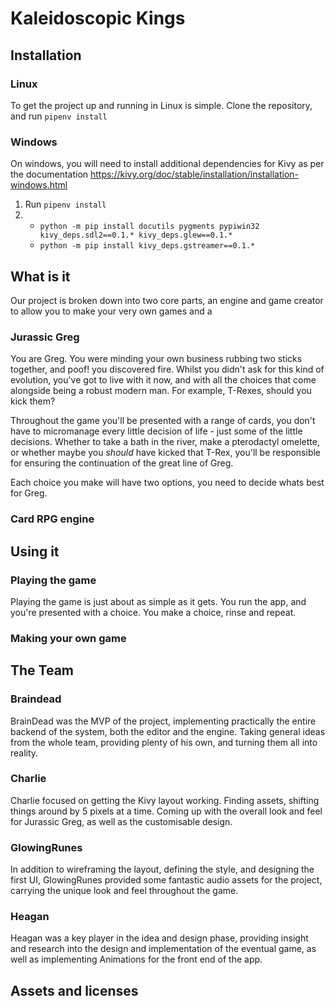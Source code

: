 # Kaleidoscopic Kings
## Installation
### Linux
To get the project up and running in Linux is simple. Clone the repository, and run `pipenv install`
### Windows
On windows, you will need to install additional dependencies for Kivy as per the documentation https://kivy.org/doc/stable/installation/installation-windows.html

1. Run `pipenv install`
2. * `python -m pip install docutils pygments pypiwin32 kivy_deps.sdl2==0.1.* kivy_deps.glew==0.1.*`
    * `python -m pip install kivy_deps.gstreamer==0.1.*`


## What is it
Our project is broken down into two core parts, an engine and game creator to allow you to make your very own games and
a 
### Jurassic Greg
You are Greg. You were minding your own business rubbing two sticks together, and poof! you discovered fire. Whilst you 
didn't ask for this kind of evolution, you've got to live with it now, and with all the choices that come alongside being a robust modern man. 
For example, T-Rexes, should you kick them?


Throughout the game you'll be presented with a range of cards, you don't have to micromanage every little decision of 
life - just some of the little decisions. Whether to take a bath in the river, make a pterodactyl omelette, or whether 
maybe you *should* have kicked that T-Rex, you'll be responsible for ensuring the continuation of the great line of Greg.

Each choice you make will have two options, you need to decide whats best for Greg.

### Card RPG engine
## Using it
### Playing the game
Playing the game is just about as simple as it  gets. You run the app, and you're presented with a choice. You make a choice,
rinse and repeat. 

[logo]: https://i.imgur.com/qogv4go.png "An example game screen"

### Making your own game

## The Team
### Braindead
BrainDead was the MVP of the project, implementing practically the entire backend of the system, both the editor and the engine. 
Taking general ideas from the whole team, providing plenty of his own, and turning them all into reality.
### Charlie
Charlie focused on getting the Kivy layout working. Finding assets, shifting things around by 5 pixels at a time. 
Coming up with the overall look and feel for Jurassic Greg, as well as the customisable design.
### GlowingRunes
In addition to wireframing the layout, defining the style, and designing the first UI, GlowingRunes provided some 
fantastic audio assets for the project, carrying the unique look and feel throughout the game.
### Heagan
Heagan was a key player in the idea and design phase, providing insight and research into the design and implementation 
of the eventual game, as well as implementing Animations for the front end of the app.

## Assets and licenses
